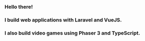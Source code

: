 ### Hello there!

### I build web applications with Laravel and VueJS.

### I also build video games using Phaser 3 and TypeScript.
